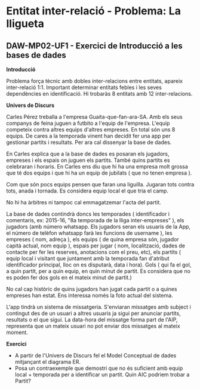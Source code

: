 # Entitat inter-relació - Problema: La lligueta
## DAW-MP02-UF1 - Exercici de Introducció a les bases de dades
**Introducció**

Problema força tècnic amb dobles inter-relacions entre entitats, apareix inter-relació 1:1. Important determinar entitats febles i les seves dependències en identificació. Hi trobaràs 8 entitats amb 12 inter-relacions.

**Univers de Discurs**

Carles Pérez treballa a l'empresa Guaita-que-fan-ara-SA. Amb els seus companys de feina juguen a futbito a l'equip de l'empresa. L'equip competeix contra altres equips d'altres empreses. En total són uns 8 equips. De cares a la temporada vinent han decidit fer una app per gestionar partits i resultats. Per ara cal dissenyar la base de dades.

En Carles explica que a la base de dades es posaran els jugadors, empreses i els espais on juguen els partits. També quins partits es celebraran i horaris.  En Carles ens diu que hi ha una empresa molt grossa que té dos equips i que hi ha un equip de jubilats ( que no tenen empresa ).

Com que són pocs equips pensen que faran una liguilla. Jugaran tots contra tots, anada i tornada. Es considera equip local el que tria el camp.

No hi ha àrbitres ni tampoc cal emmagatzemar l'acta del partit.

La base de dades contindrà doncs les temporades ( identificador i comentaris, ex: 2015-16, "8a temporada de la lliga inter-empreses" ), els jugadors (amb número whatsapp. Els jugadors seran els usuaris de la App, el número de telèfon whatsapp farà les funcions de username ), les empreses ( nom, adreça ), els equips ( de quina empresa són, jugador capità actual, nom equip ), espais per jugar ( nom, localització, dades de contacte per fer les reserves, anotacions com el preu, etc), els partits ( equip local i visitant que juntament amb la temporada fan d'atribut identificador principal, lloc on es disputarà, data i hora). Gols ( qui fa el gol, a quin partit, per a quin equip, en quin minut de partit. Es considera que no es poden fer dos gols en el mateix minut de partit.)

No cal cap històric de quins jugadors han jugat cada partit o a quines empreses han estat. Ens interessa només la foto actual del sistema.

L'app tindrà un sistema de missatgeria. S'enviaran missatges amb subject i contingut des de un usuari a altres usuaris ja sigui per anunciar partits, resultats o el que sigui. La data-hora del missatge forma part de l'AIP, representa que un mateix usuari no pot enviar dos missatges al mateix moment.


**Exercici**

* A partir de l'Univers de Discurs fel el Model Conceptual de dades mitjançant el diagrama ER.
* Posa un contraexemple que demostri que no és suficient amb equip local + temporada per a identificar un partit. Quin AIC podriem trobar a Partit?

